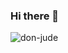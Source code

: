 ### Hi there 👋


![don-jude](https://github-readme-stats.vercel.app/api?username=donjude-eng&count_private=true)

